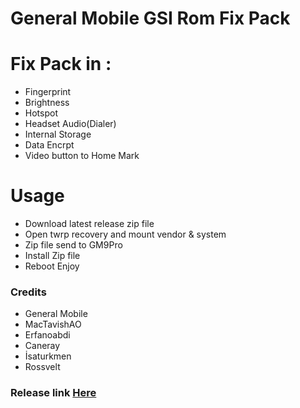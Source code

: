 # General Mobile GSI Rom Fix Pack

# Fix Pack in :
- Fingerprint
- Brightness
- Hotspot
- Headset Audio(Dialer)
- Internal Storage
- Data Encrpt
- Video button to Home Mark

# Usage
 - Download latest release zip file
 - Open twrp recovery and mount vendor & system
 - Zip file send to GM9Pro
 - Install Zip file
 - Reboot Enjoy

 ### Credits
- General Mobile
- MacTavishAO
- Erfanoabdi
- Caneray
- İsaturkmen
- Rossvelt

### Release link [Here](https://github.com/zenlty/fixpack_gm9pro_sprout/releases/)
